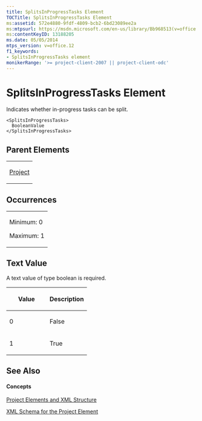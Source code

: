 ```yaml
---
title: SplitsInProgressTasks Element
TOCTitle: SplitsInProgressTasks Element
ms:assetid: 572e4880-9fdf-4809-bcb2-6bd23089ee2a
ms:mtpsurl: https://msdn.microsoft.com/en-us/library/Bb968513(v=office.12)
ms:contentKeyID: 13188205
ms.date: 05/05/2014
mtps_version: v=office.12
f1_keywords:
- SplitsInProgressTasks element
monikerRange: '>= project-client-2007 || project-client-odc'
---
```


# SplitsInProgressTasks Element




Indicates whether in-progress tasks can be split.

    <SplitsInProgressTasks>
      BooleanValue
    </SplitsInProgressTasks>

## Parent Elements

<table>
<colgroup>
<col style="width: 100%" />
</colgroup>
<tbody>
<tr class="odd">
<td><p><a href="project-element.md">Project</a></p></td>
</tr>
</tbody>
</table>

## Occurrences

<table>
<colgroup>
<col style="width: 100%" />
</colgroup>
<tbody>
<tr class="odd">
<td><p>Minimum: 0</p>
<p>Maximum: 1</p></td>
</tr>
</tbody>
</table>

## Text Value

A text value of type boolean is required.

<table>
<colgroup>
<col style="width: 50%" />
<col style="width: 50%" />
</colgroup>
<thead>
<tr class="header">
<th><p>Value</p></th>
<th><p>Description</p></th>
</tr>
</thead>
<tbody>
<tr class="odd">
<td><p>0</p></td>
<td><p>False</p></td>
</tr>
<tr class="even">
<td><p>1</p></td>
<td><p>True</p></td>
</tr>
</tbody>
</table>

## See Also

#### Concepts

[Project Elements and XML Structure](project-elements-and-xml-structure.md)

[XML Schema for the Project Element](xml-schema-for-the-project-element.md)

